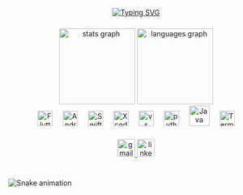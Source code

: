 <p align="center">
  <a href="https://git.io/typing-svg"><img src="https://readme-typing-svg.herokuapp.com?font=Fira+Code&pause=1000&center=true&vCenter=true&random=false&width=435&lines=%F0%9F%91%8B%F0%9F%8F%BB+Hello+There%2C+I'm+Mo'men;A+Passionate+Flutter+Developer" alt="Typing SVG" /></a>
</p>

###

<div align="center">
  <img src="https://github-readme-stats.vercel.app/api?username=MomenMuhammad01&hide_title=false&hide_rank=false&show_icons=true&include_all_commits=true&count_private=true&disable_animations=false&theme=dracula&locale=en&hide_border=false" height="150" alt="stats graph"  />
  <img src="https://github-readme-stats.vercel.app/api/top-langs?username=MomenMuhammad01&locale=en&hide_title=false&layout=compact&card_width=320&langs_count=5&theme=dracula&hide_border=false" height="150" alt="languages graph"  />
</div>

<div align="center">
  <img src="https://img.icons8.com/color/512/flutter.png" height="30" alt="Flutter SDK"  />
  <img width="12" />
  <img src="https://uxwing.com/wp-content/themes/uxwing/download/brands-and-social-media/android-studio-icon.png" height="30" alt="Android Studio"  />
  <img width="12" />
  <img src="https://cdn-icons-png.flaticon.com/512/5968/5968371.png" height="30" alt="Swift"  />
  <img width="12" />
  <img src="https://upload.wikimedia.org/wikipedia/ru/0/0c/Xcode_icon.png" height="30" alt="Xcode"  />
  <img width="12" />
  <img src="https://upload.wikimedia.org/wikipedia/commons/thumb/9/9a/Visual_Studio_Code_1.35_icon.svg/512px-Visual_Studio_Code_1.35_icon.svg.png" height="30" alt="vs code"  />
  <img width="12" />
  <img src="https://s3.dualstack.us-east-2.amazonaws.com/pythondotorg-assets/media/community/logos/python-logo-only.png" height="30" alt="python logo"  />
  <img width="12" />
  <img src="https://brandslogos.com/wp-content/uploads/thumbs/java-logo-vector-1.svg" height="40" alt="Java Logo" />
  <img width="12" />
  <img src="https://upload.wikimedia.org/wikipedia/commons/f/f9/Windows_Terminal_Logo.png" height="30" alt="Terminal"  />

</div>

###

<div align="center">
 <a href="mailto:momenmuhammad01@gmail.com">
    <img src="https://img.shields.io/static/v1?message=Gmail&logo=gmail&label=&color=D14836&logoColor=white&labelColor=&style=for-the-badge" height="35" alt="gmail logo" />
  </a>
  <a href="https://www.linkedin.com/in/momenmuhammad01/">
    <img src="https://img.shields.io/static/v1?message=LinkedIn&logo=linkedin&label=&color=0077B5&logoColor=white&labelColor=&style=for-the-badge" height="35" alt="linkedin logo" />
  </a>
</div>

###

<br clear="both">

<img src="https://raw.githubusercontent.com/MomenMuhammad01/MomenMuhammad01/output/snake.svg" alt="Snake animation" />

###
